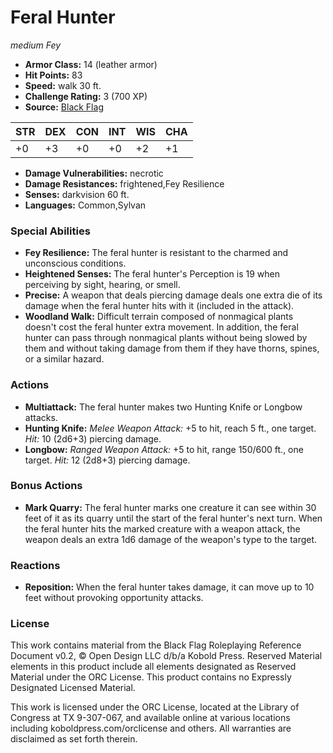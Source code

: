 # Feral Hunter

*medium* *Fey*

- **Armor Class:** 14 (leather armor)
- **Hit Points:** 83 
- **Speed:** walk 30 ft.
- **Challenge Rating:** 3 (700 XP)
- **Source:** [Black Flag](https://koboldpress.com/kpstore/product/tovrpg-pg-mv/)

| STR | DEX | CON | INT | WIS | CHA |
| --- | --- | --- | --- | --- | --- |
| +0 | +3 | +0 | +0 | +2 | +1 |

- **Damage Vulnerabilities:** necrotic
- **Damage Resistances:** frightened,Fey Resilience
- **Senses:** darkvision 60 ft.
- **Languages:** Common,Sylvan

### Special Abilities

- **Fey Resilience:** The feral hunter is resistant to the charmed and unconscious conditions.
- **Heightened Senses:** The feral hunter's Perception is 19 when perceiving by sight, hearing, or smell.
- **Precise:** A weapon that deals piercing damage deals one extra die of its damage when the feral hunter hits with it (included in the attack).
- **Woodland Walk:** Difficult terrain composed of nonmagical plants doesn't cost the feral hunter extra movement. In addition, the feral hunter can pass through nonmagical plants without being slowed by them and without taking damage from them if they have thorns, spines, or a similar hazard.

### Actions

- **Multiattack:** The feral hunter makes two Hunting Knife or Longbow attacks.
- **Hunting Knife:** _Melee Weapon Attack:_ +5 to hit, reach 5 ft., one target. _Hit:_ 10 (2d6+3) piercing damage.
- **Longbow:** _Ranged Weapon Attack:_ +5 to hit, range 150/600 ft., one target. _Hit:_ 12 (2d8+3) piercing damage.

### Bonus Actions

- **Mark Quarry:** The feral hunter marks one creature it can see within 30 feet of it as its quarry until the start of the feral hunter's next turn. When the feral hunter hits the marked creature with a weapon attack, the weapon deals an extra 1d6 damage of the weapon's type to the target.

### Reactions

- **Reposition:** When the feral hunter takes damage, it can move up to 10 feet without provoking opportunity attacks.


### License

This work contains material from the Black Flag Roleplaying Reference Document v0.2, © Open Design LLC d/b/a Kobold Press. Reserved Material elements in this product include all elements designated as Reserved Material under the ORC License. This product contains no Expressly Designated Licensed Material.

This work is licensed under the ORC License, located at the Library of Congress at TX 9-307-067, and available online at various locations including koboldpress.com/orclicense and others. All warranties are disclaimed as set forth therein.
